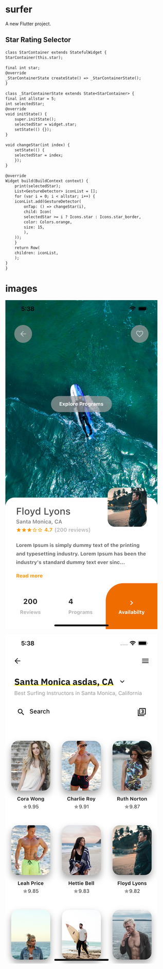 # surfer

A new Flutter project.

## Star Rating Selector

    class StarContainer extends StatefulWidget {
    StarContainer(this.star);

    final int star;
    @override
    _StarContainerState createState() => _StarContainerState();
    }

    class _StarContainerState extends State<StarContainer> {
    final int allstar = 5;
    int selectedStar;
    @override
    void initState() {
        super.initState();
        selectedStar = widget.star;
        setState(() {});
    }

    void changeStar(int index) {
        setState(() {
        selectedStar = index;
        });
    }

    @override
    Widget build(BuildContext context) {
        print(selectedStar);
        List<GestureDetector> iconList = [];
        for (var i = 0; i < allstar; i++) {
        iconList.add(GestureDetector(
            onTap: () => changeStar(i),
            child: Icon(
            selectedStar >= i ? Icons.star : Icons.star_border,
            color: Colors.orange,
            size: 15,
            ),
        ));
        }
        return Row(
        children: iconList,
        );
    }
    }



# images 

![home page](https://github.com/riyadzaigirdar/flutter-surfing-app/blob/master/ss/1.png)

![detail page](https://github.com/riyadzaigirdar/flutter-surfing-app/blob/master/ss/2.png)

